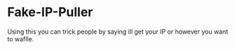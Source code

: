 # Fake-IP-Puller
Using this you can trick people by saying ill get your IP or however you want to waflle.
